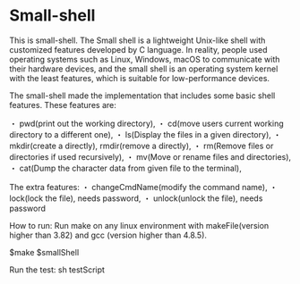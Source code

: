 # Small-shell

This is small-shell. 
The Small shell is a lightweight Unix-like shell with customized features developed by C language. In reality, people used operating systems such as Linux, Windows, macOS to communicate with their hardware devices, and the small shell is an operating system kernel with the least features, which is suitable for low-performance devices.

The small-shell made the implementation that includes some basic shell features. These features are:  
 
  ・ pwd(print out the working directory), 
  ・ cd(move users current working directory to a different one), 
  ・ ls(Display the files in a given directory), 
  ・ mkdir(create a directly), rmdir(remove a directly),
  ・ rm(Remove files or directories if used recursively), 
  ・ mv(Move or rename files and directories), 
  ・ cat(Dump the character data from given file to the terminal),
  
The extra features:
  ・ changeCmdName(modify the command name),
  ・ lock(lock the file), needs password,
  ・ unlock(unlock the file), needs password

How to run:
Run make on any linux environment with makeFile(version higher than 3.82) and gcc (version higher than 4.8.5).

$make
$smallShell

Run the test:
sh testScript
